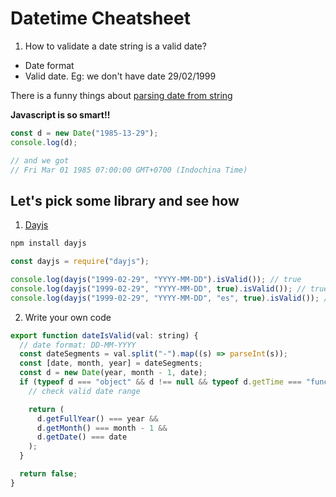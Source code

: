 # Datetime Cheatsheet

1. How to validate a date string is a valid date?

- Date format
- Valid date. Eg: we don't have date 29/02/1999

There is a funny things about [parsing date from string](https://nextjsvietnam.com/post/javascript-numeric-precision-issue/)

**Javascript is so smart!!**

```js
const d = new Date("1985-13-29");
console.log(d);

// and we got
// Fri Mar 01 1985 07:00:00 GMT+0700 (Indochina Time)
```

## Let's pick some library and see how

1. [Dayjs](https://day.js.org/docs/en/installation/node-js)

```bash
npm install dayjs
```

```js
const dayjs = require("dayjs");

console.log(dayjs("1999-02-29", "YYYY-MM-DD").isValid()); // true
console.log(dayjs("1999-02-29", "YYYY-MM-DD", true).isValid()); // true
console.log(dayjs("1999-02-29", "YYYY-MM-DD", "es", true).isValid()); // true
```

2. Write your own code

```js
export function dateIsValid(val: string) {
  // date format: DD-MM-YYYY
  const dateSegments = val.split("-").map((s) => parseInt(s));
  const [date, month, year] = dateSegments;
  const d = new Date(year, month - 1, date);
  if (typeof d === "object" && d !== null && typeof d.getTime === "function") {
    // check valid date range

    return (
      d.getFullYear() === year &&
      d.getMonth() === month - 1 &&
      d.getDate() === date
    );
  }

  return false;
}
```
